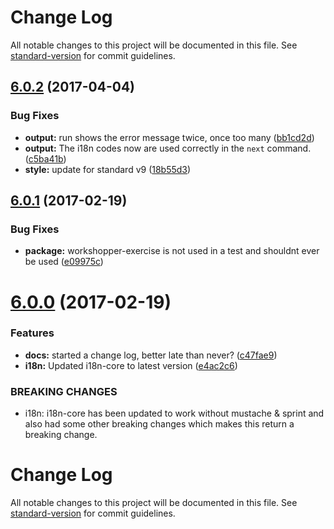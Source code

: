 # Change Log

All notable changes to this project will be documented in this file. See [standard-version](https://github.com/conventional-changelog/standard-version) for commit guidelines.

<a name="6.0.2"></a>
## [6.0.2](https://github.com/workshopper/workshopper-adventure/compare/v6.0.1...v6.0.2) (2017-04-04)


### Bug Fixes

* **output:** run shows the error message twice, once too many ([bb1cd2d](https://github.com/workshopper/workshopper-adventure/commit/bb1cd2d))
* **output:** The i18n codes now are used correctly in the `next` command. ([c5ba41b](https://github.com/workshopper/workshopper-adventure/commit/c5ba41b))
* **style:** update for standard v9 ([18b55d3](https://github.com/workshopper/workshopper-adventure/commit/18b55d3))



<a name="6.0.1"></a>
## [6.0.1](https://github.com/workshopper/workshopper-adventure/compare/v6.0.0...v6.0.1) (2017-02-19)


### Bug Fixes

* **package:** workshopper-exercise is not used in a test and shouldnt ever be used ([e09975c](https://github.com/workshopper/workshopper-adventure/commit/e09975c))



<a name="6.0.0"></a>
# [6.0.0](https://github.com/workshopper/workshopper-adventure/compare/v5.1.8...v6.0.0) (2017-02-19)


### Features

* **docs:** started a change log, better late than never? ([c47fae9](https://github.com/workshopper/workshopper-adventure/commit/c47fae9))
* **i18n:**  Updated i18n-core to latest version ([e4ac2c6](https://github.com/workshopper/workshopper-adventure/commit/e4ac2c6))


### BREAKING CHANGES

* i18n: i18n-core has been updated to work without mustache & sprint and also had some other breaking changes which makes this return a breaking change.



# Change Log

All notable changes to this project will be documented in this file. See [standard-version](https://github.com/conventional-changelog/standard-version) for commit guidelines.

